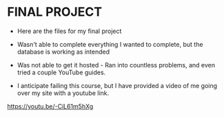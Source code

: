 # FINAL PROJECT 

- Here are the files for my final project

- Wasn't able to complete everything I wanted to complete, but the database is working as intended

- Was not able to get it hosted - Ran into countless problems, and even tried a couple YouTube guides.

- I anticipate failing this course, but I have provided a video of me going over my site with a youtube link.

https://youtu.be/-CiL61m5hXg

